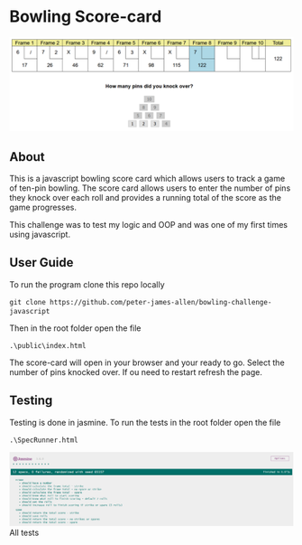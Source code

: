 # Bowling Score-card

![](./img/index.png)

## About
This is a javascript bowling score card which allows users to track a game of ten-pin bowling. The score card allows users to enter the number of pins they knock over each roll and provides a running total of the score as the game progresses.

This challenge was to test my logic and OOP and was one of my first times using javascript.

## User Guide
To run the program clone this repo locally
```
git clone https://github.com/peter-james-allen/bowling-challenge-javascript
```

Then in the root folder open the file
```
.\public\index.html
```

The score-card will open in your browser and your ready to go. Select the number of pins knocked over. If ou need to restart refresh the page.

## Testing
Testing is done in jasmine. To run the tests in the root folder open the file
```
.\SpecRunner.html
```
![](./img/tests.png)
All tests
